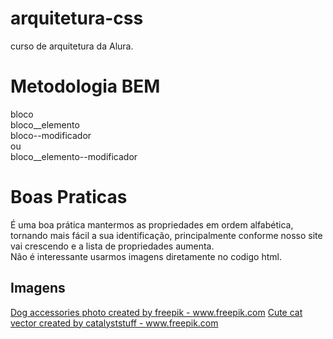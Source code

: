 # arquitetura-css
curso de arquitetura da Alura. 

# Metodologia BEM

bloco
<br>
bloco__elemento
<br>
bloco--modificador
<br>
ou
<br>
bloco__elemento--modificador

# Boas Praticas 
É uma boa prática mantermos as propriedades em ordem alfabética, tornando mais fácil a sua identificação, principalmente conforme nosso site vai crescendo e a lista de propriedades aumenta.
<br>
Não é interessante usarmos imagens diretamente no codigo html.
<br>
## Imagens
<a href='https://www.freepik.com/photos/dog-accessories'>Dog accessories photo created by freepik - www.freepik.com</a>
<a href='https://www.freepik.com/vectors/cute-cat'>Cute cat vector created by catalyststuff - www.freepik.com</a>